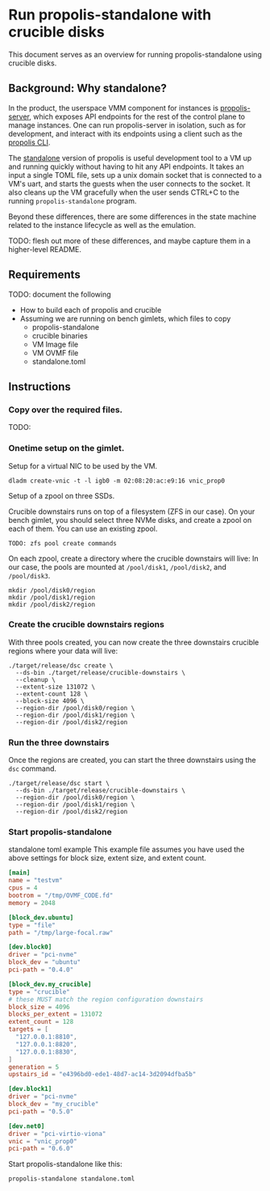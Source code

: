 # Run propolis-standalone with crucible disks

This document serves as an overview for running propolis-standalone using
crucible disks.

## Background: Why standalone?

In the product, the userspace VMM component for instances is
[propolis-server](../bin/propolis-server), which exposes API endpoints for the
rest of the control plane to manage instances. One can run propolis-server in
isolation, such as for development, and interact with its endpoints using a
client such as the [propolis CLI](../bin/propolis-cli).


The [standalone](../bin/propolis-standalone) version of propolis is useful
development tool to a VM up and running quickly without having to hit any API
endpoints. It takes an input a single TOML file, sets up a unix domain socket
that is connected to a VM's uart, and starts the guests when the user connects
to the socket. It also cleans up the VM gracefully when the user sends CTRL+C
to the running `propolis-standalone` program.

Beyond these differences, there are some differences in the state machine
related to the instance lifecycle as well as the emulation.

TODO: flesh out more of these differences, and maybe capture them in a
higher-level README.

## Requirements

TODO: document the following

- How to build each of propolis and crucible
- Assuming we are running on bench gimlets, which files to copy
  * propolis-standalone
  * crucible binaries
  * VM Image file
  * VM OVMF file
  * standalone.toml

## Instructions

### Copy over the required files.

TODO:

### Onetime setup on the gimlet.

Setup for a virtual NIC to be used by the VM.

```
dladm create-vnic -t -l igb0 -m 02:08:20:ac:e9:16 vnic_prop0
```

Setup of a zpool on three SSDs.

Crucible downstairs runs on top of a filesystem (ZFS in our case).
On your bench gimlet, you should select three NVMe disks, and create a zpool
on each of them.  You can use an existing zpool.

```
TODO: zfs pool create commands
```

On each zpool, create a directory where the crucible downstairs will live:
In our case, the pools are mounted at `/pool/disk1`, `/pool/disk2`, and
`/pool/disk3`.

```
mkdir /pool/disk0/region
mkdir /pool/disk1/region
mkdir /pool/disk2/region
```

### Create the crucible downstairs regions

With three pools created, you can now create the three downstairs crucible
regions where your data will live:

```
./target/release/dsc create \
  --ds-bin ./target/release/crucible-downstairs \
  --cleanup \
  --extent-size 131072 \
  --extent-count 128 \
  --block-size 4096 \
  --region-dir /pool/disk0/region \
  --region-dir /pool/disk1/region \
  --region-dir /pool/disk2/region
```

### Run the three downstairs

Once the regions are created, you can start the three downstairs using the
`dsc` command.

```
./target/release/dsc start \
  --ds-bin ./target/release/crucible-downstairs \
  --region-dir /pool/disk0/region \
  --region-dir /pool/disk1/region \
  --region-dir /pool/disk2/region
```

### Start propolis-standalone

standalone toml example
This example file assumes you have used the above settings for block
size, extent size, and extent count.

```toml
[main]
name = "testvm"
cpus = 4
bootrom = "/tmp/OVMF_CODE.fd"
memory = 2048

[block_dev.ubuntu]
type = "file"
path = "/tmp/large-focal.raw"

[dev.block0]
driver = "pci-nvme"
block_dev = "ubuntu"
pci-path = "0.4.0"

[block_dev.my_crucible]
type = "crucible"
# these MUST match the region configuration downstairs
block_size = 4096
blocks_per_extent = 131072
extent_count = 128
targets = [
  "127.0.0.1:8810",
  "127.0.0.1:8820",
  "127.0.0.1:8830",
]
generation = 5
upstairs_id = "e4396bd0-ede1-48d7-ac14-3d2094dfba5b"

[dev.block1]
driver = "pci-nvme"
block_dev = "my_crucible"
pci-path = "0.5.0"

[dev.net0]
driver = "pci-virtio-viona"
vnic = "vnic_prop0"
pci-path = "0.6.0"
```

Start propolis-standalone like this:

```
propolis-standalone standalone.toml
```
